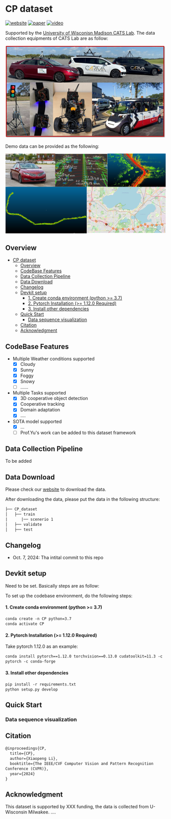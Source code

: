 # CP dataset
[![website](https://img.shields.io/badge/Website-Explore%20Now-blueviolet?style=flat&logo=google-chrome)](https://catslab.engr.wisc.edu/)
[![paper](https://img.shields.io/badge/arXiv-Paper-<COLOR>.svg)](https://catslab.engr.wisc.edu/)
[![video](https://img.shields.io/badge/Video-Presentation-F9D371)](https://catslab.engr.wisc.edu/)

Supported by the [University of Wisconisn Madison CATS Lab](https://catslab.engr.wisc.edu/).
The data collection equipments of CATS Lab are as follow:
<p align="center">
<img src="img/equip.jpeg" width="600" alt="" class="img-responsive">
</p>

Demo data can be provided as the following: 
<p align="center">
<img src="img/data.jpeg" width="600" alt="" class="img-responsive">
</p>


## Overview
- [CP dataset](#cp-dataset)
  - [Overview](#overview)
  - [CodeBase Features](#codebase-features)
  - [Data Collection Pipeline](#data-collection-pipeline)
  - [Data Download](#data-download)
  - [Changelog](#changelog)
  - [Devkit setup](#devkit-setup)
      - [1. Create conda environment (python \>= 3.7)](#1-create-conda-environment-python--37)
      - [2. Pytorch Installation (\>= 1.12.0 Required)](#2-pytorch-installation--1120-required)
      - [3. Install other dependencies](#3-install-other-dependencies)
  - [Quick Start](#quick-start)
    - [Data sequence visualization](#data-sequence-visualization)
  - [Citation](#citation)
  - [Acknowledgment](#acknowledgment)

## CodeBase Features
- Multiple Weather conditions supported
    - [x] Cloudy
    - [x] Sunny
    - [x] Foggy
    - [x] Snowy
    - [ ] ......
- Multiple Tasks supported
    - [x] 3D cooperative object detection
    - [x] Cooperative tracking
    - [x] Domain adaptation
    - [x] ....
- SOTA model supported
    - [x] ...
    - [ ] Prof.Yu's work can be added to this dataset framework
## Data Collection Pipeline
To be added

## Data Download
Please check our [website](https://catslab.engr.wisc.edu/) to download the data.

After downloading the data, please put the data in the following structure:
```shell
├── CP_dataset
│   ├── train
|      |── scenerio 1
│   ├── validate
│   ├── test
```
## Changelog
- Oct. 7, 2024: Tha intital commit to this repo

## Devkit setup
Need to be set. Basically steps are as follow:

To set up the codebase environment, do the following steps:
#### 1. Create conda environment (python >= 3.7)
```shell
conda create -n CP python=3.7
conda activate CP
```
#### 2. Pytorch Installation (>= 1.12.0 Required)
Take pytorch 1.12.0 as an example:
```shell
conda install pytorch==1.12.0 torchvision==0.13.0 cudatoolkit=11.3 -c pytorch -c conda-forge
```
#### 3. Install other dependencies
```shell
pip install -r requirements.txt
python setup.py develop
```

## Quick Start
### Data sequence visualization



## Citation
```shell
@inproceedings{CP,
  title={CP},
  author={Xiaopeng Li},
  booktitle={The IEEE/CVF Computer Vision and Pattern Recognition Conference (CVPR)},
  year={2024}
}
```

## Acknowledgment
This dataset is supported by XXX funding, the data is collected from U-Wisconsin Milwakee. ....